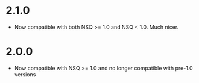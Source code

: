 # 2.1.0

- Now compatible with both NSQ >= 1.0 and NSQ < 1.0. Much nicer.

# 2.0.0

- Now compatible with NSQ >= 1.0 and no longer compatible with pre-1.0 versions
